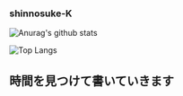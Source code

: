 ### shinnosuke-K
![Anurag's github stats](https://github-readme-stats.vercel.app/api?username=shinnosuke-K&show_icons=true&theme=algolia&hide=stars,contribs)

![Top Langs](https://github-readme-stats.vercel.app/api/top-langs/?username=shinnosuke-K&layout=compact)
## 時間を見つけて書いていきます
